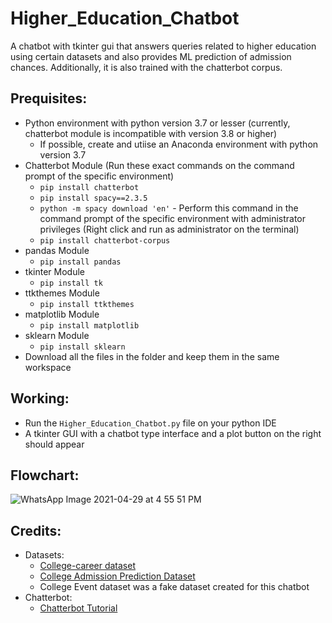 # Higher_Education_Chatbot
A chatbot with tkinter gui that answers queries related to higher education using certain datasets and also provides ML prediction of admission chances. Additionally, it is also trained with the chatterbot corpus.

## Prequisites:
- Python environment with python version 3.7 or lesser (currently, chatterbot module is incompatible with version 3.8 or higher)
  - If possible, create and utiise an Anaconda environment with python version 3.7
- Chatterbot Module (Run these exact commands on the command prompt of the specific environment)
  - `pip install chatterbot`
  - `pip install spacy==2.3.5`
  - `python -m spacy download 'en'` - Perform this command in the command prompt of the specific environment with administrator privileges (Right click and run as administrator on the terminal)
  - `pip install chatterbot-corpus`
- pandas Module
  - `pip install pandas`
- tkinter Module
  - `pip install tk`
- ttkthemes Module
  - `pip install ttkthemes`
- matplotlib Module
  - `pip install matplotlib`
- sklearn Module
  - `pip install sklearn`
- Download all the files in the folder and keep them in the same workspace

## Working:
- Run the `Higher_Education_Chatbot.py` file on your python IDE
- A tkinter GUI with a chatbot type interface and a plot button on the right should appear

## Flowchart:
![WhatsApp Image 2021-04-29 at 4 55 51 PM](https://user-images.githubusercontent.com/45400093/116784572-9bd10700-aab2-11eb-966c-8a61545d4aef.jpeg)

## Credits:
- Datasets:
  - [College-career dataset](https://www.kaggle.com/wsj/college-salaries)
  - [College Admission Prediction Dataset](https://www.kaggle.com/mohansacharya/graduate-admissions)
  - College Event dataset was a fake dataset created for this chatbot
- Chatterbot:
  - [Chatterbot Tutorial](https://chatterbot.readthedocs.io/en/stable/tutorial.html)

